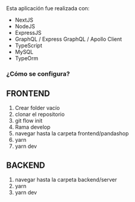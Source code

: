 
## 
Esta aplicación fue realizada con:
- NextJS
- NodeJS
- ExpressJS
- GraphQL / Express GraphQL / Apollo Client
- TypeScript
- MySQL 
- TypeOrm
### ¿Cómo se configura?

## FRONTEND  
1. Crear folder vacío
2. clonar el repositorio
4. git flow init
6. Rama develop
5. navegar hasta la carpeta frontend/pandashop
6. yarn
6. yarn dev
## BACKEND 

1. navegar hasta la carpeta backend/server
2. yarn
3. yarn dev